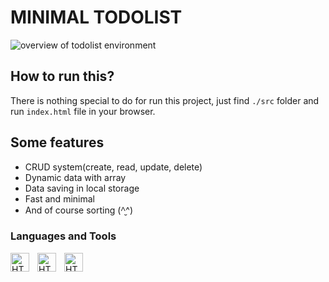 # MINIMAL TODOLIST
![overview of todolist environment]()

## How to run this?
There is nothing special to do for run this project, just find `./src` folder and run `index.html` file in your browser.

## Some features
- CRUD system(create, read, update, delete)
- Dynamic data with array
- Data saving in local storage
- Fast and minimal
- And of course sorting (^̮^)

### Languages and Tools
<img align="left" alt="HTML" width="30px" style="padding-right:10px" src="https://cdn.worldvectorlogo.com/logos/html-1.svg">
<img align="left" alt="HTML" width="30px" style="padding-right:10px" src="https://cdn.worldvectorlogo.com/logos/css-3.svg">
<img align="left" alt="HTML" width="30px" style="padding-right:10px" src="https://cdn.worldvectorlogo.com/logos/javascript-1.svg">
<br />

